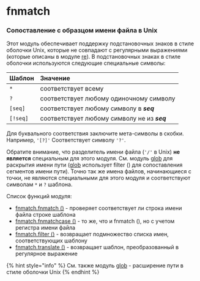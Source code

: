 # fnmatch

### Сопоставление с образцом имени файла в Unix

Этот модуль обеспечивает поддержку подстановочных знаков в стиле оболочки Unix, которые не совпадают с регулярными выражениями \(которые описаны в модуле [re](../../obrabotka-teksta/re/)\). В подстановочных знаках в стиле оболочки используются следующие специальные символы:

| Шаблон | Значение |
| :--- | :--- |
| `*` | соответствует всему |
| `?` | соответствует любому одиночному символу |
| `[seq]` | соответствует любому символу в _**seq**_ |
| `[!seq]` | соответствует любому символу не из _**seq**_ |

Для буквального соответствия заключите мета-символы в скобки. Например, `'[?]'` Соответствует символу `'?'`.

Обратите внимание, что разделитель имени файла \(`'/'` в Unix\) **не является** специальным для этого модуля. См. модуль [glob](../glob/) для раскрытия имени пути \([glob](../glob/) использует filter \(\) для сопоставления сегментов имени пути\). Точно так же имена файлов, начинающиеся с точки, не являются специальными для этого модуля и соответствуют символам `*` и `?` шаблона.

Список функций модуля:

* [fnmatch.fnmatch \(\)](fnmatch.fnmatch.md) - проверяет соответствует ли строка имени файла строке шаблона
* [fnmatch.fnmatchcase \(\)](fnmatch.fnmatchcase.md) - то же, что и fnmatch \(\), но с учетом регистра имени файла
* [fnmatch.filter \(\)](fnmatch.filter.md) - возвращает подмножество списка имен, соответствующих шаблону
* [fnmatch.translate \(\)](fnmatch.translate.md) - возвращает шаблон, преобразованный в регулярное выражение

{% hint style="info" %}
См. также модуль [glob](../glob/) - расширение пути в стиле оболочки Unix
{% endhint %}

